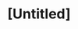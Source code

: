 ---
pid: CH200
title: "[Untitled]"
location_transcription: On the Bridge to Jersey
zipcode: 
outside_phl: 
neighborhood: 
age: 
age_range: 
instagram: 
image_file_name: CH_200.jpg
proposal_transcription: |-
  Amor... Hope...
  Make It Happen...
  STEP OUT...
  Faith...
  If you just move you won't loose... open up
topic: Religion,Uplifting,Love
topic_summary: 0, 0, 0
type: Image
keywords_other: hope
credit: 
image_labels: 
twitter: 
facebook: 
permalink: "/monuments/ch200/"
layout: item-page
---